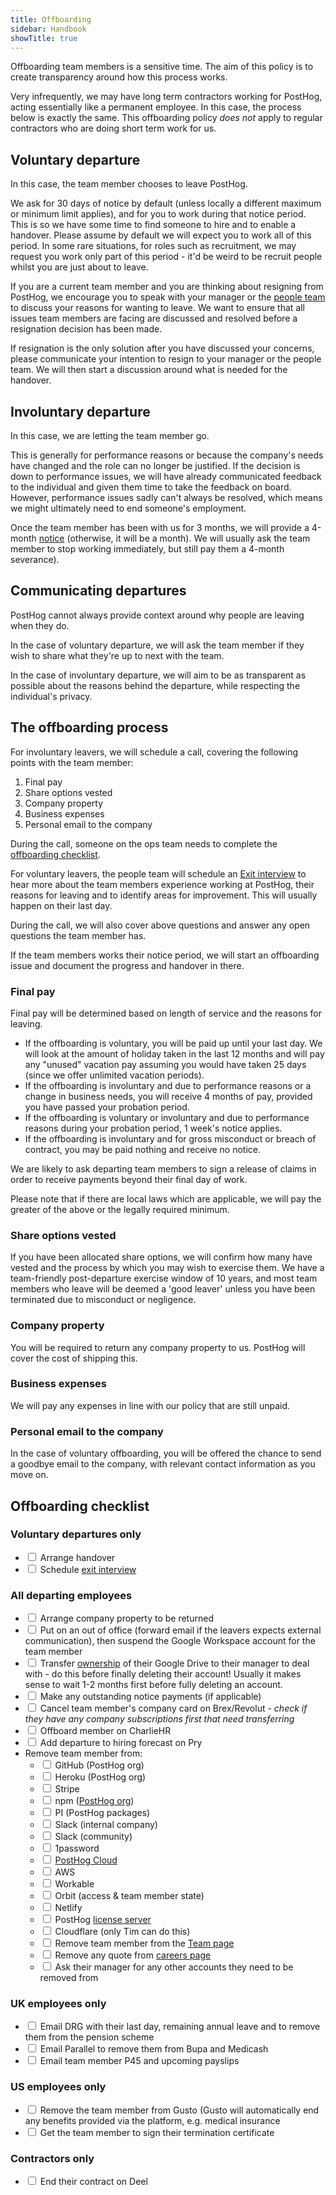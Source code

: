 ```yaml
---
title: Offboarding
sidebar: Handbook
showTitle: true
---
```


Offboarding team members is a sensitive time. The aim of this policy is to create transparency around how this process works.

Very infrequently, we may have long term contractors working for PostHog, acting essentially like a permanent employee. In this case, the process below is exactly the same.  This offboarding policy *does not* apply to regular contractors who are doing short term work for us.

## Voluntary departure

In this case, the team member chooses to leave PostHog. 

We ask for 30 days of notice by default (unless locally a different maximum or minimum limit applies), and for you to work during that notice period. This is so we have some time to find someone to hire and to enable a handover. Please assume by default we will expect you to work all of this period. In some rare situations, for roles such as recruitment, we may request you work only part of this period - it'd be weird to be recruit people whilst you are just about to leave.

If you are a current team member and you are thinking about resigning from PostHog, we encourage you to speak with your manager or the [people team](https://posthog.com/handbook/people/team-structure/people) to discuss your reasons for wanting to leave. We want to ensure that all issues team members are facing are discussed and resolved before a resignation decision has been made.

If resignation is the only solution after you have discussed your concerns, please communicate your intention to resign to your manager or the people team. We will then start a discussion around what is needed for the handover.

## Involuntary departure

In this case, we are letting the team member go. 

This is generally for performance reasons or because the company's needs have changed and the role can no longer be justified. If the decision is down to performance issues, we will have already communicated feedback to the individual and given them time to take the feedback on board. However, performance issues sadly can't always be resolved, which means we might ultimately need to end someone's employment. 

Once the team member has been with us for 3 months, we will provide a 4-month [notice](https://posthog.com/handbook/people/compensation#severance) (otherwise, it will be a month). We will usually ask the team member to stop working immediately, but still pay them a 4-month severance).

## Communicating departures

PostHog cannot always provide context around why people are leaving when they do.

In the case of voluntary departure, we will ask the team member if they wish to share what they're up to next with the team.

In the case of involuntary departure, we will aim to be as transparent as possible about the reasons behind the departure, while respecting the individual's privacy.

## The offboarding process

For involuntary leavers, we will schedule a call, covering the following points with the team member:

1. Final pay
2. Share options vested
3. Company property
4. Business expenses
5. Personal email to the company

During the call, someone on the ops team needs to complete the [offboarding checklist](#offboarding-checklist).

For voluntary leavers, the people team will schedule an [Exit interview](https://forms.gle/DaNGRhmvQJcLGfpa9) to hear more about the team members experience working at PostHog, their reasons for leaving and to  identify areas for improvement. This will usually happen on their last day. 

During the call, we will also cover above questions and answer any open questions the team member has. 

If the team members works their notice period, we will start an offboarding issue and document the progress and handover in there. 

### Final pay

Final pay will be determined based on length of service and the reasons for leaving.

* If the offboarding is voluntary, you will be paid up until your last day. We will look at the amount of holiday taken in the last 12 months and will pay any "unused" vacation pay assuming you would have taken 25 days (since we offer unlimited vacation periods).
* If the offboarding is involuntary and due to performance reasons or a change in business needs, you will receive 4 months of pay, provided you have passed your probation period. 
* If the offboarding is voluntary or involuntary and due to performance reasons during your probation period, 1 week's notice applies. 
* If the offboarding is involuntary and for gross misconduct or breach of contract, you may be paid nothing and receive no notice.

We are likely to ask departing team members to sign a release of claims in order to receive payments beyond their final day of work.

Please note that if there are local laws which are applicable, we will pay the greater of the above or the legally required minimum.

### Share options vested

If you have been allocated share options, we will confirm how many have vested and the process by which you may wish to exercise them. We have a team-friendly post-departure exercise window of 10 years, and most team members who leave will be deemed a 'good leaver' unless you have been terminated due to misconduct or negligence. 

### Company property

You will be required to return any company property to us. PostHog will cover the cost of shipping this.

### Business expenses

We will pay any expenses in line with our policy that are still unpaid.

### Personal email to the company

In the case of voluntary offboarding, you will be offered the chance to send a goodbye email to the company, with relevant contact information as you move on.

## Offboarding checklist

### Voluntary departures only

- <input type="checkbox" /> Arrange handover
- <input type="checkbox" /> Schedule <a href="https://forms.gle/DaNGRhmvQJcLGfpa9">exit interview</a>

### All departing employees

- <input type="checkbox" /> Arrange company property to be returned
- <input type="checkbox" /> Put on an out of office (forward email if the leavers expects external communication), then suspend the Google Workspace account for the team member
- <input type="checkbox" /> Transfer <a href="https://support.google.com/a/answer/1247799?hl=en">ownership</a> of their Google Drive to their manager to deal with - do this before finally deleting their account! Usually it makes sense to wait 1-2 months first before fully deleting an account.
- <input type="checkbox" /> Make any outstanding notice payments (if applicable)
- <input type="checkbox" /> Cancel team member's company card on Brex/Revolut - _check if they have any company subscriptions first that need transferring_
- <input type="checkbox" /> Offboard member on CharlieHR
- <input type="checkbox" /> Add departure to hiring forecast on Pry
- Remove team member from:
    - <input type="checkbox" /> GitHub (PostHog org)
    - <input type="checkbox" /> Heroku (PostHog org)
    - <input type="checkbox" /> Stripe
    - <input type="checkbox" /> npm (<a href="https://www.npmjs.com/settings/posthog/members">PostHog org</a>)
    - <input type="checkbox" /> PI (PostHog packages)
    - <input type="checkbox" /> Slack (internal company)
    - <input type="checkbox" /> Slack (community)
    - <input type="checkbox" /> 1password
    - <input type="checkbox" /> <a href="https://app.posthog.com/admin/posthog/user">PostHog Cloud</a>
    - <input type="checkbox" /> AWS
    - <input type="checkbox" /> Workable
    - <input type="checkbox" /> Orbit (access &amp; team member state)
    - <input type="checkbox" /> Netlify
    - <input type="checkbox" /> PostHog <a href="https://license.posthog.com">license server</a>
    - <input type="checkbox" /> Cloudflare (only Tim can do this)
    - <input type="checkbox" /> Remove team member from the <a href="/handbook/company/team">Team page</a>
    - <input type="checkbox" /> Remove any quote from <a href="/careers">careers page</a>
    - <input type="checkbox" /> Ask their manager for any other accounts they need to be removed from

### UK employees only

- <input type="checkbox" /> Email DRG with their last day, remaining annual leave and to remove them from the pension scheme
- <input type="checkbox" /> Email Parallel to remove them from Bupa and Medicash
- <input type="checkbox" /> Email team member P45 and upcoming payslips

### US employees only

- <input type="checkbox" /> Remove the team member from Gusto (Gusto will automatically end any benefits provided via the platform, e.g. medical insurance
- <input type="checkbox" /> Get the team member to sign their termination certificate

### Contractors only

- <input type="checkbox" /> End their contract on Deel

